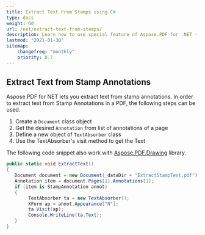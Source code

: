 ```yaml
---
title: Extract Text From Stamps using C#
type: docs
weight: 60
url: /net/extract-text-from-stamps/
description: Learn how to use special feature of Aspose.PDF for .NET - text exstraction from stamp annotations
lastmod: "2021-01-30"
sitemap:
    changefreq: "monthly"
    priority: 0.7
---
```


## Extract Text from Stamp Annotations

Aspose.PDF for NET lets you extract text from stamp annotations. In order to extract text from Stamp Annotations in a PDF, the following steps can be used.

1. Create a `Document` class object
1. Get the desired `Annotation` from list of annotations of a page
1. Define a new object of `TextAbsorber` class
1. Use the TextAbsorber's visit method to get the Text

The following code snippet also work with [Aspose.PDF.Drawing](/pdf/net/drawing/) library.

```csharp
public static void ExtractText()
{
   Document document = new Document(_dataDir + "ExtractStampText.pdf");
   Annotation item = document.Pages[1].Annotations[1];
   if (item is StampAnnotation annot) 
   {
        TextAbsorber ta = new TextAbsorber();
        XForm ap = annot.Appearance["N"];
        ta.Visit(ap);
        Console.WriteLine(ta.Text);
   }
}
```
